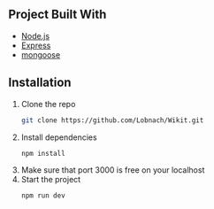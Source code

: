 ## Project Built With

* [Node.js](https://nodejs.org/)
* [Express](https://expressjs.com/)
* [mongoose](https://mongoosejs.com/)

## Installation

1. Clone the repo
   ```sh
   git clone https://github.com/Lobnach/Wikit.git
   ```
2. Install dependencies
   ```sh
   npm install
   ```
4. Make sure that port 3000 is free on your localhost
5. Start the project
   ```sh
   npm run dev
   ```

